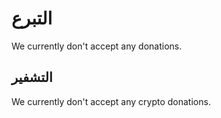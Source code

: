 # التبرع

We currently don't accept any donations.

## التشفير

We currently don't accept any crypto donations.
